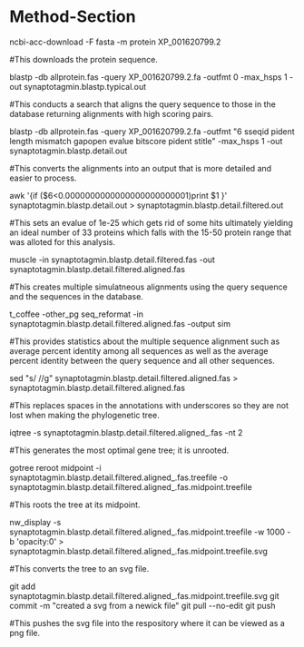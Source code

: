 # Method-Section

ncbi-acc-download -F fasta -m protein XP_001620799.2

#This downloads the protein sequence. 

blastp -db allprotein.fas -query XP_001620799.2.fa -outfmt 0 -max_hsps 1 -out synaptotagmin.blastp.typical.out

#This conducts a search that aligns the query sequence to those in the database returning alignments with high scoring pairs. 

blastp -db allprotein.fas -query XP_001620799.2.fa -outfmt "6 sseqid pident length mismatch gapopen evalue bitscore pident stitle" -max_hsps 1 -out synaptotagmin.blastp.detail.out

#This converts the alignments into an output that is more detailed and easier to process. 

awk '{if ($6<0.0000000000000000000000001)print $1 }' synaptotagmin.blastp.detail.out > synaptotagmin.blastp.detail.filtered.out

#This sets an evalue of 1e-25 which gets rid of some hits ultimately yielding an ideal number of 33 proteins which falls with the 15-50 protein range that was alloted for this analysis. 

muscle -in synaptotagmin.blastp.detail.filtered.fas -out synaptotagmin.blastp.detail.filtered.aligned.fas

#This creates multiple simulatneous alignments using the query sequence and the sequences in the database. 

t_coffee -other_pg seq_reformat -in synaptotagmin.blastp.detail.filtered.aligned.fas -output sim

#This provides statistics about the multiple sequence alignment such as average percent identity among all sequences as well as the average percent identity between the query sequence and all other sequences. 

sed "s/ //g" synaptotagmin.blastp.detail.filtered.aligned.fas > synaptotagmin.blastp.detail.filtered.aligned.fas

#This replaces spaces in the annotations with underscores so they are not lost when making the phylogenetic tree. 

iqtree -s synaptotagmin.blastp.detail.filtered.aligned_.fas -nt 2

#This generates the most optimal gene tree; it is unrooted. 

gotree reroot midpoint -i synaptotagmin.blastp.detail.filtered.aligned_.fas.treefile -o synaptotagmin.blastp.detail.filtered.aligned_.fas.midpoint.treefile

#This roots the tree at its midpoint. 

nw_display -s synaptotagmin.blastp.detail.filtered.aligned_.fas.midpoint.treefile -w 1000 -b 'opacity:0' > synaptotagmin.blastp.detail.filtered.aligned_.fas.midpoint.treefile.svg

#This converts the tree to an svg file.

git add synaptotagmin.blastp.detail.filtered.aligned_.fas.midpoint.treefile.svg git commit -m "created a svg from a newick file" git pull --no-edit git push

#This pushes the svg file into the respository where it can be viewed as a png file. 
